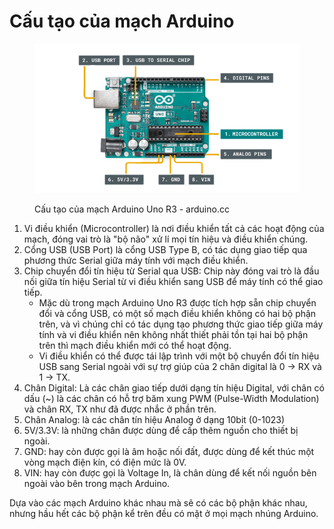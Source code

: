 # Cấu tạo của mạch Arduino

<figure><img src="../../.gitbook/assets/image (3).png" alt=""><figcaption><p>Cấu tạo của mạch Arduino Uno R3 - arduino.cc</p></figcaption></figure>

1. Vi điều khiển (Microcontroller) là nơi điều khiển tất cả các hoạt động của mạch, đóng vai trò là "bộ não" xử lí mọi tín hiệu và điều khiển chúng.
2. Cổng USB (USB Port) là cổng USB Type B, có tác dụng giao tiếp qua phương thức Serial giữa máy tính với mạch điều khiển.
3. Chip chuyển đổi tín hiệu từ Serial qua USB: Chip này đóng vai trò là đầu nối giữa tín hiệu Serial từ vi điều khiển sang USB để máy tính có thể giao tiếp.
   * Mặc dù trong mạch Arduino Uno R3 được tích hợp sẵn chip chuyển đổi và cổng USB, có một số mạch điều khiển không có hai bộ phận trên, và vì chúng chỉ có tác dụng tạo phương thức giao tiếp giữa máy tính và vi điều khiển nên không nhất thiết phải tồn tại hai bộ phận trên thì mạch điều khiển mới có thể hoạt động.
   * Vi điều khiển có thể được tái lập trình với một bộ chuyển đổi tín hiệu USB sang Serial ngoài với sự trợ giúp của 2 chân digital là 0 -> RX và 1 -> TX.
4. Chân Digital: Là các chân giao tiếp dưới dạng tín hiệu Digital, với chân có dấu (\~) là các chân có hỗ trợ băm xung PWM (Pulse-Width Modulation) và chân RX, TX như đã được nhắc ở phần trên.&#x20;
5. Chân Analog:  là các chân tín hiệu Analog ở dạng 10bit (0-1023)
6. 5V/3.3V: là những chân được dùng để cấp thêm nguồn cho thiết bị ngoài.
7. GND: hay còn được gọi là âm hoặc nối đất, được dùng để kết thúc một vòng mạch điện kín, có điện mức là 0V.
8. VIN: hay còn được gọi là Voltage In, là chân dùng để kết nối nguồn bên ngoài vào bên trong mạch Arduino.

Dựa vào các mạch Arduino khác nhau mà sẽ có các bộ phận khác nhau, nhưng hầu hết các bộ phận kể trên đều có mặt ở mọi mạch nhúng Arduino.
